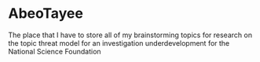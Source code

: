 AbeoTayee
=========

The place that I have to store all of my brainstorming topics for research on the topic threat model for an investigation underdevelopment for the National Science Foundation
